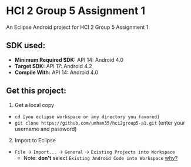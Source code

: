 # HCI 2 Group 5 Assignment 1

An Eclipse Android project for HCI 2 Group 5 Assignment 1


## SDK used:

 - **Minimum Required SDK:** API 14: Android 4.0
 - **Target SDK:** API 17: Android 4.2
 - **Compile With:** API 14: Android 4.0


## Get this project:

1. Get a local copy
 - `cd [you eclipse workspace or any directory you favored]`
 - `git clone https://github.com/umhan35/hci2group5-a1.git` (enter your username and password)

2. Import to Eclipse
 - `File` -> `Import...` -> `General` -> `Existing Projects into Workspace`
     - Note: **don't** select `Existing Android Code into Workspace`
       [why?](http://stackoverflow.com/questions/5784652/eclipse-invalid-project-description-when-creating-new-project-from-existing-so)